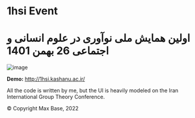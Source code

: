 # 1hsi Event

# اولین همایش ملی نوآوری در علوم انسانی و اجتماعی 26 بهمن 1401

![image](https://user-images.githubusercontent.com/2658040/203826840-62182b3d-f034-41f9-887f-d65d89f6d352.png)

**Demo:** http://1hsi.kashanu.ac.ir/

All the code is written by me, but the UI is heavily modeled on the Iran International Group Theory Conference.

© Copyright Max Base, 2022
